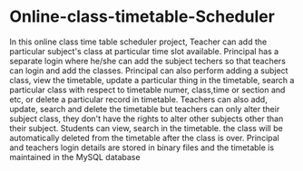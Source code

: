 # Online-class-timetable-Scheduler
In this online class time table scheduler project, Teacher can add the particular subject's class at particular time slot available. Principal has a separate login where he/she can add the subject techers so that teachers can login and add the classes. Principal can also perform adding a subject class, view the timetable, update a particular thing in the timetable, search a particular class with respect to timetable numer, class,time or section and etc, or delete a particular record in timetable. Teachers can also add, update, search and delete  the timetable but teachers can only alter their subject class, they don't have the rights to alter other subjects other than their subject. Students can view, search in the timetable. the class will be automatically deleted from the timetable after the class is over. Principal and teachers login details are stored in binary files and the timetable is maintained in the MySQL database
